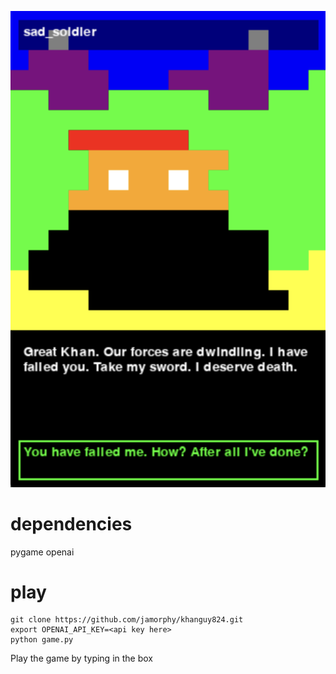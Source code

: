 ![game preview](./preview.png)

# dependencies
pygame
openai

# play
```
git clone https://github.com/jamorphy/khanguy824.git
export OPENAI_API_KEY=<api key here>
python game.py
```
Play the game by typing in the box
